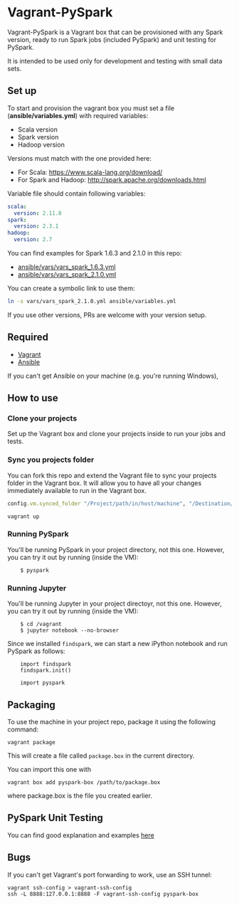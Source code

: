# Vagrant-PySpark

Vagrant-PySpark is a Vagrant box that can be provisioned with any Spark 
version, ready to run Spark jobs (included PySpark) and unit testing for
PySpark.

It is intended to be used only for development and testing with small data sets.

## Set up

To start and provision the vagrant box you must set a file (**ansible/variables.yml**)
with required variables:

* Scala version
* Spark version
* Hadoop version

Versions must match with the one provided here:

* For Scala: https://www.scala-lang.org/download/
* For Spark and Hadoop: http://spark.apache.org/downloads.html

Variable file should contain following variables:

```yml
scala:
  version: 2.11.8
spark:
  version: 2.3.1
hadoop:
  version: 2.7
```

You can find examples for Spark 1.6.3 and 2.1.0 in this repo:

* [ansible/vars/vars_spark_1.6.3.yml](ansible/vars/vars_spark_1.6.3.yml)
* [ansible/vars/vars_spark_2.1.0.yml](ansible/vars/vars_spark_2.1.0.yml)

You can create a symbolic link to use them:

```bash
ln -s vars/vars_spark_2.1.0.yml ansible/variables.yml
```

If you use other versions, PRs are welcome with your version setup.

## Required

* [Vagrant](https://www.vagrantup.com/)
* [Ansible](https://www.ansible.com/)

If you can't get Ansible on your machine (e.g. you're running Windows), 

## How to use

### Clone your projects
Set up the Vagrant box and clone your projects inside to run your jobs and tests.

### Sync you projects folder
You can fork this repo and extend the Vagrant file to sync your projects
folder in the Vagrant box. It will allow you to have all your changes immediately
available to run in the Vagrant box.

```ruby
config.vm.synced_folder "/Project/path/in/host/machine", "/Destination/in/vagrant/box"
```

```
vagrant up
```

### Running PySpark

You'll be running PySpark in your project directory, not this one. However, you can try it out by running (inside the VM):

```
    $ pyspark
```

### Running Jupyter

You'll be running Jupyter in your project directoyr, not this one. However, you can try it out by running (inside the VM):

```
    $ cd /vagrant
    $ jupyter notebook --no-browser
```

Since we installed `findspark`, we can start a new iPython notebook and run PySpark as follows:

```
    import findspark
    findspark.init()

    import pyspark
```

## Packaging

To use the machine in your project repo, package it using the following command:

```
vagrant package
```

This will create a file called `package.box` in the current directory.

You can import this one with

```
vagrant box add pyspark-box /path/to/package.box

```

where package.box is the file you created earlier.

## PySpark Unit Testing

You can find good explanation and examples [here](https://github.com/kawadia/pyspark.test)


## Bugs

If you can't get Vagrant's port forwarding to work, use an SSH tunnel:

```
vagrant ssh-config > vagrant-ssh-config
ssh -L 8888:127.0.0.1:8888 -F vagrant-ssh-config pyspark-box

```
